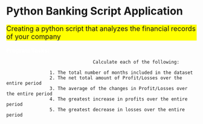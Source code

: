 # Python Banking Script Application

<div style="background-color: #FFFF00; font-size:18px">Creating a python script that analyzes the financial records of your company</div>

<br>

<span style="color:white;font-weight:100;font-size:15px">
    <b>Program Tasks:</b>
</span>

                                    Calculate each of the following: 

                    1. The total number of months included in the dataset 
                    2. The net total amount of Profit/Losses over the entire period
                    3. The average of the changes in Profit/Losses over the entire period 
                    4. The greatest increase in profits over the entire period
                    5. The greatest decrease in losses over the entire period 
